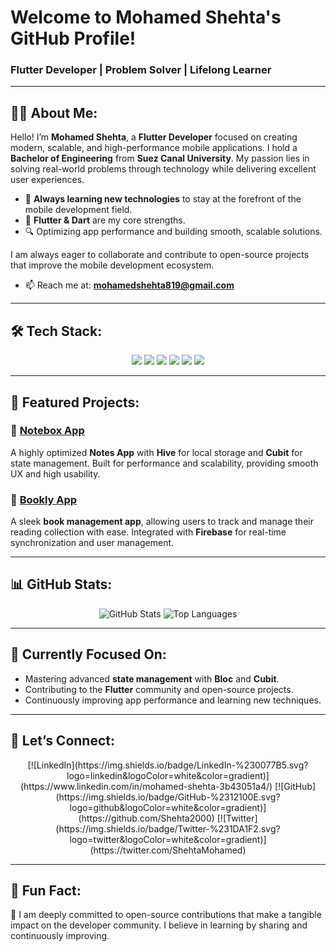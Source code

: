 # Welcome to Mohamed Shehta's GitHub Profile!  
### **Flutter Developer | Problem Solver | Lifelong Learner**

---

## 👨‍💻 About Me:
Hello! I’m **Mohamed Shehta**, a **Flutter Developer** focused on creating modern, scalable, and high-performance mobile applications. I hold a **Bachelor of Engineering** from **Suez Canal University**. My passion lies in solving real-world problems through technology while delivering excellent user experiences.

- 🌱 **Always learning new technologies** to stay at the forefront of the mobile development field.
- 🚀 **Flutter & Dart** are my core strengths.
- 🔍 Optimizing app performance and building smooth, scalable solutions.

I am always eager to collaborate and contribute to open-source projects that improve the mobile development ecosystem.

- 📫 Reach me at: **mohamedshehta819@gmail.com**

---

## 🛠️ Tech Stack:

<p align="center">
  <img src="https://img.shields.io/badge/Dart-0175C2?style=for-the-badge&logo=dart&logoColor=white&color=gradient">
  <img src="https://img.shields.io/badge/Flutter-02569B?style=for-the-badge&logo=flutter&logoColor=white&color=gradient">
  <img src="https://img.shields.io/badge/Firebase-FFCA28?style=for-the-badge&logo=firebase&logoColor=black&color=gradient">
  <img src="https://img.shields.io/badge/Android_Studio-3DDC84?style=for-the-badge&logo=android-studio&logoColor=white&color=gradient">
  <img src="https://img.shields.io/badge/Git-F05032?style=for-the-badge&logo=git&logoColor=white&color=gradient">
  <img src="https://img.shields.io/badge/VS%20Code-007ACC?style=for-the-badge&logo=visual-studio-code&logoColor=white&color=gradient">
</p>

---

## 📂 Featured Projects:

### 📝 **[Notebox App](https://github.com/Shehta2000/Notes-Application)**
A highly optimized **Notes App** with **Hive** for local storage and **Cubit** for state management. Built for performance and scalability, providing smooth UX and high usability.

### 📘 **[Bookly App](https://github.com/Shehta2000/Bookly)**
A sleek **book management app**, allowing users to track and manage their reading collection with ease. Integrated with **Firebase** for real-time synchronization and user management.

---

## 📊 GitHub Stats:

<p align="center">
  <img src="https://github-readme-stats.vercel.app/api?username=Shehta2000&show_icons=true&theme=dracula&hide_border=true" alt="GitHub Stats" />
  <img src="https://github-readme-stats.vercel.app/api/top-langs/?username=Shehta2000&theme=dracula&layout=compact&hide_border=true" alt="Top Languages"/>
</p>

---

## 🌱 Currently Focused On:
- Mastering advanced **state management** with **Bloc** and **Cubit**.
- Contributing to the **Flutter** community and open-source projects.
- Continuously improving app performance and learning new techniques.

---

## 💬 Let’s Connect:

<p align="center">
  [![LinkedIn](https://img.shields.io/badge/LinkedIn-%230077B5.svg?logo=linkedin&logoColor=white&color=gradient)](https://www.linkedin.com/in/mohamed-shehta-3b43051a4/)
  [![GitHub](https://img.shields.io/badge/GitHub-%2312100E.svg?logo=github&logoColor=white&color=gradient)](https://github.com/Shehta2000)
  [![Twitter](https://img.shields.io/badge/Twitter-%231DA1F2.svg?logo=twitter&logoColor=white&color=gradient)](https://twitter.com/ShehtaMohamed)
</p>

---

## 🎯 Fun Fact:
🌱 I am deeply committed to open-source contributions that make a tangible impact on the developer community. I believe in learning by sharing and continuously improving.

